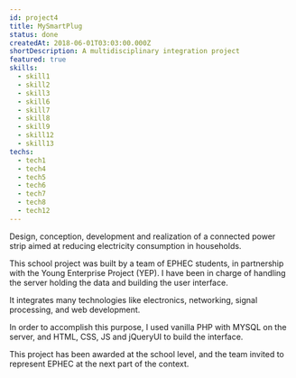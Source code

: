 ```yaml
---
id: project4
title: MySmartPlug
status: done
createdAt: 2018-06-01T03:03:00.000Z
shortDescription: A multidisciplinary integration project
featured: true
skills:
  - skill1
  - skill2
  - skill3
  - skill6  
  - skill7
  - skill8
  - skill9
  - skill12
  - skill13
techs:
  - tech1
  - tech4
  - tech5
  - tech6
  - tech7
  - tech8
  - tech12
---
```

Design, conception, development and realization of a connected power strip aimed at reducing electricity consumption in households.

This school project was built by a team of EPHEC students, in partnership with the Young Enterprise Project (YEP).
I have been in charge of handling the server holding the data and building the user interface. 

It integrates many technologies like electronics, networking, signal processing, and web development.

In order to accomplish this purpose, I used vanilla PHP with MYSQL on the server, and HTML, CSS, JS and jQueryUI to build the interface.

This project has been awarded at the school level, and the team invited to represent EPHEC at the next part of the context.
